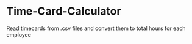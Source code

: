 # Time-Card-Calculator
Read timecards from .csv files and convert them to total hours for each employee
